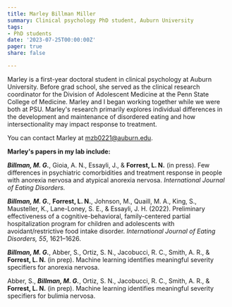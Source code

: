 ```yaml
---
title: Marley Billman Miller
summary: Clinical psychology PhD student, Auburn University
tags: 
- PhD students
date: '2023-07-25T00:00:00Z'
pager: true
share: false

---
```


Marley is a first-year doctoral student in clinical psychology at Auburn University. Before grad school, she served as the clinical research coordinator for the Division of Adolescent Medicine at the Penn State College of Medicine. Marley and I began working together while we were both at PSU. Marley's research primarily explores individual differences in the development and maintenance of disordered eating and how intersectionality may impact response to treatment. 

You can contact Marley at mzb0221@auburn.edu. 


**Marley's papers in my lab include:**

***Billman, M. G.***, Gioia, A. N., Essayli, J., & **Forrest, L. N.** (in press). Few differences in psychiatric comorbidities and treatment response in people with anorexia nervosa and atypical anorexia nervosa. *International Journal of Eating Disorders.*

***Billman, M. G.***, **Forrest, L. N.**, Johnson, M., Quaill, M. A., King, S., Mausteller, K., Lane-Loney, S. E., & Essayli, J. H. (2022). Preliminary effectiveness of a cognitive-behavioral, family-centered partial hospitalization program for children and adolescents with avoidant/restrictive food intake disorder. *International Journal of Eating Disorders, 55*, 1621–1626.

***Billman, M. G.***, Abber, S., Ortiz, S. N., Jacobucci, R. C., Smith, A. R., & **Forrest, L. N.** (in prep). Machine learning identifies meaningful severity specifiers for anorexia nervosa.

Abber, S., ***Billman, M. G.***, Ortiz, S. N., Jacobucci, R. C., Smith, A. R., & **Forrest, L. N.** (in prep). Machine learning identifies meaningful severity specifiers for bulimia nervosa.